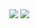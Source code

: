 <!-- GitHub Stats -->
<picture>
<source 
  srcset="https://github-readme-stats.vercel.app/api?username=daisukemaki1003&show_icons=true"
  media="(prefers-color-scheme: dark)"
/>
<source
  srcset="https://github-readme-stats.vercel.app/api?username=anuraghazra&show_icons=true&theme=radical"
  media="(prefers-color-scheme: light), (prefers-color-scheme: no-preference)"
/>
<img src="https://github-readme-stats.vercel.app/api?username=daisukemaki1003&show_icons=true" />
</picture>

<!-- Languages -->
<picture>
<source 
  srcset="https://github-readme-stats.vercel.app/api/top-langs/?username=daisukemaki1003&layout=compact"
  media="(prefers-color-scheme: dark)"
/>
<source
  srcset="https://github-readme-stats.vercel.app/api/top-langs/?username=daisukemaki1003&layout=compact&theme=radical"
  media="(prefers-color-scheme: light), (prefers-color-scheme: no-preference)"
/>
<img src="https://github-readme-stats.vercel.app/api?username=daisukemaki1003&show_icons=true" />
</picture>
